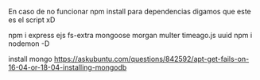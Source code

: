 En caso de no funcionar npm install para dependencias digamos que este es el script xD

npm i express ejs fs-extra mongoose morgan multer timeago.js uuid
npm i nodemon -D 


install mongo
https://askubuntu.com/questions/842592/apt-get-fails-on-16-04-or-18-04-installing-mongodb